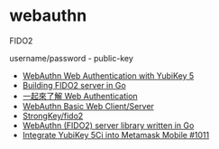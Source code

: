 # webauthn

FIDO2

username/password - public-key

- [WebAuthn Web Authentication with YubiKey 5](https://www.linuxjournal.com/content/webauthn-web-authentication-yubikey-5)
- [Building FIDO2 server in Go](https://speakerdeck.com/mururu/building-fido2-server-in-go)
- [一起來了解 Web Authentication](https://blog.techbridge.cc/2019/08/17/webauthn-intro/)
- [WebAuthn Basic Web Client/Server](https://www.herbie.dev/blog/webauthn-basic-web-client-server/)
- [StrongKey/fido2](https://github.com/StrongKey/fido2)
- [WebAuthn (FIDO2) server library written in Go](https://github.com/duo-labs/webauthn)
- [Integrate YubiKey 5Ci into Metamask Mobile #1011](https://github.com/MetaMask/metamask-mobile/issues/1011)
